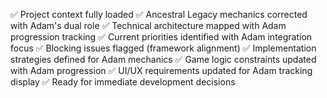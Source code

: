 ✅ Project context fully loaded
✅ Ancestral Legacy mechanics corrected with Adam's dual role
✅ Technical architecture mapped with Adam progression tracking
✅ Current priorities identified with Adam integration focus
✅ Blocking issues flagged (framework alignment)
✅ Implementation strategies defined for Adam mechanics
✅ Game logic constraints updated with Adam progression
✅ UI/UX requirements updated for Adam tracking display
✅ Ready for immediate development decisions